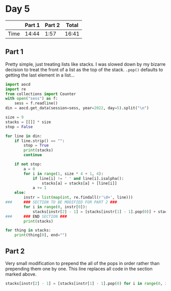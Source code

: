# Day 5

| | Part 1 | Part 2 | Total |
|---|---|---|---|
|Time|14:44|1:57|16:41|

## Part 1

Pretty simple, just treating lists like stacks. I was slowed down by my bizarre decision to treat the front of a list as the top of the stack. `.pop()` defaults to getting the last element in a list...

```python
import aocd
import re
from collections import Counter
with open("sess") as f:
    sess = f.readline()
din = aocd.get_data(session=sess, year=2022, day=5).split("\n")

size = 9
stacks = [[]] * size
stop = False

for line in din:
    if line.strip() == "":
        stop = True
        print(stacks)
        continue

    if not stop:
        a = 0
        for i in range(1, size * 4 + 1, 4):
            if line[i] != ' ' and line[i].isalpha():
                stacks[a] = stacks[a] + [line[i]]
            a += 1
    else:
        instr = list(map(int, re.findall(r'\d+', line)))
###     ### SECTION TO BE MODIFIED FOR PART 2 ###
        for i in range(0, instr[0]):
            stacks[instr[2] - 1] = [stacks[instr[1] - 1].pop(0)] + stacks[instr[2] - 1]
###     ### END SECTION ###
        print(stacks)

for thing in stacks:
    print(thing[0], end="")
```

## Part 2

Very small modification to prepend the all of the pops in order rather than prepending them one by one. This line replaces all code in the section marked above.

```python
stacks[instr[2] - 1] = [stacks[instr[1] - 1].pop(0) for i in range(0, instr[0])] + stacks[instr[2] - 1]
```
